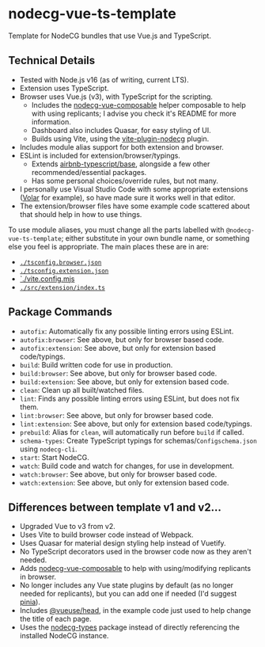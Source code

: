 # nodecg-vue-ts-template

Template for NodeCG bundles that use Vue.js and TypeScript.


## Technical Details

- Tested with Node.js v16 (as of writing, current LTS).
- Extension uses TypeScript.
- Browser uses Vue.js (v3), with TypeScript for the scripting.
  - Includes the [nodecg-vue-composable](https://github.com/Dan-Shields/nodecg-vue-composable) helper composable to help with using replicants; I advise you check it's README for more information.
  - Dashboard also includes Quasar, for easy styling of UI.
  - Builds using Vite, using the [vite-plugin-nodecg](https://github.com/dan-shields/vite-plugin-nodecg) plugin.
- Includes module alias support for both extension and browser.
- ESLint is included for extension/browser/typings.
  - Extends [airbnb-typescript/base](https://github.com/iamturns/eslint-config-airbnb-typescript), alongside a few other recommended/essential packages.
  - Has some personal choices/override rules, but not many.
- I personally use Visual Studio Code with some appropriate extensions ([Volar](https://marketplace.visualstudio.com/items?itemName=Vue.volar) for example), so have made sure it works well in that editor.
- The extension/browser files have some example code scattered about that should help in how to use things.

To use module aliases, you must change all the parts labelled with `@nodecg-vue-ts-template`; either substitute in your own bundle name, or something else you feel is appropriate. The main places these are in are:
- [`./tsconfig.browser.json`](tsconfig.browser.json)
- [`./tsconfig.extension.json`](tsconfig.extension.json)
- [`./vite.config.mjs](vite.config.mjs)
- [`./src/extension/index.ts`](src/extension/index.ts)


## Package Commands

- `autofix`: Automatically fix any possible linting errors using ESLint.
- `autofix:browser`: See above, but only for browser based code.
- `autofix:extension`: See above, but only for extension based code/typings.
- `build`: Build written code for use in production.
- `build:browser`: See above, but only for browser based code.
- `build:extension`: See above, but only for extension based code.
- `clean`: Clean up all built/watched files.
- `lint`: Finds any possible linting errors using ESLint, but does not fix them.
- `lint:browser`: See above, but only for browser based code.
- `lint:extension`: See above, but only for extension based code/typings.
- `prebuild`: Alias for `clean`, will automatically run before `build` if called.
- `schema-types`: Create TypeScript typings for schemas/`Configschema.json` using `nodecg-cli`.
- `start`: Start NodeCG.
- `watch`: Build code and watch for changes, for use in development.
- `watch:browser`: See above, but only for browser based code.
- `watch:extension`: See above, but only for extension based code.


## Differences between template v1 and v2...

- Upgraded Vue to v3 from v2.
- Uses Vite to build browser code instead of Webpack.
- Uses Quasar for material design styling help instead of Vuetify.
- No TypeScript decorators used in the browser code now as they aren't needed.
- Adds [nodecg-vue-composable](https://github.com/Dan-Shields/nodecg-vue-composable) to help with using/modifying replicants in browser.
- No longer includes any Vue state plugins by default (as no longer needed for replicants), but you can add one if needed (I'd suggest [pinia](https://pinia.vuejs.org/)).
- Includes [@vueuse/head](https://github.com/vueuse/head), in the example code just used to help change the title of each page.
- Uses the [nodecg-types](https://github.com/codeoverflow-org/nodecg-types) package instead of directly referencing the installed NodeCG instance.
